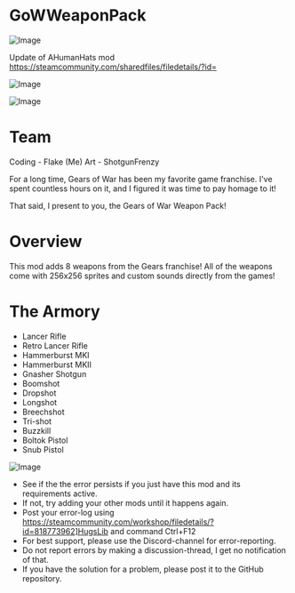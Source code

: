 # GoWWeaponPack

![Image](https://i.imgur.com/buuPQel.png)

Update of AHumanHats mod
https://steamcommunity.com/sharedfiles/filedetails/?id=

![Image](https://i.imgur.com/pufA0kM.png)

	
![Image](https://i.imgur.com/Z4GOv8H.png)

# Team

Coding - Flake (Me)
Art - ShotgunFrenzy

For a long time, Gears of War has been my favorite game franchise. I've spent countless hours on it, and I figured it was time to pay homage to it!

That said, I present to you, the Gears of War Weapon Pack!

# Overview

This mod adds 8 weapons from the Gears franchise! All of the weapons come with 256x256 sprites and custom sounds directly from the games!

# The Armory



- Lancer Rifle
- Retro Lancer Rifle
- Hammerburst MKI
- Hammerburst MKII
- Gnasher Shotgun
- Boomshot
- Dropshot
- Longshot
- Breechshot
- Tri-shot
- Buzzkill
- Boltok Pistol
- Snub Pistol



![Image](https://i.imgur.com/PwoNOj4.png)



-  See if the the error persists if you just have this mod and its requirements active.
-  If not, try adding your other mods until it happens again.
-  Post your error-log using https://steamcommunity.com/workshop/filedetails/?id=818773962]HugsLib and command Ctrl+F12
-  For best support, please use the Discord-channel for error-reporting.
-  Do not report errors by making a discussion-thread, I get no notification of that.
-  If you have the solution for a problem, please post it to the GitHub repository.


